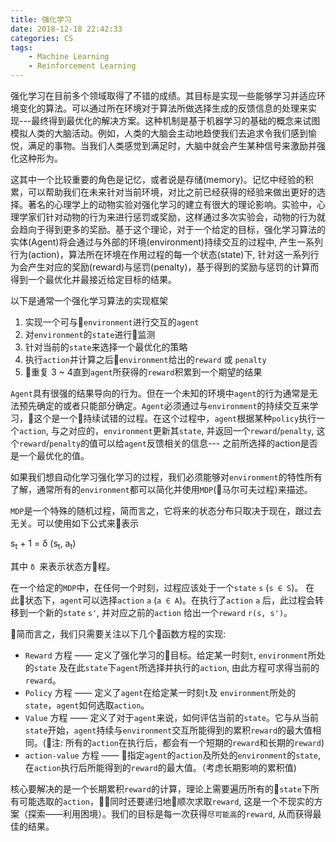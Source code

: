 ```yaml
---
title: 强化学习
date: 2018-12-18 22:42:33
categories: CS
tags:
    - Machine Learning
    - Reinforcement Learning
---
```


强化学习在目前多个领域取得了不错的成绩。其目标是实现一些能够学习并适应环境变化的算法。可以通过所在环境对于算法所做选择生成的反馈信息的处理来实现---最终得到最优化的解决方案。这种机制是基于机器学习的基础的概念来试图模拟人类的大脑活动。例如，人类的大脑会主动地趋使我们去追求令我们感到愉悦，满足的事物。当我们人类感觉到满足时，大脑中就会产生某种信号来激励并强化这种形为。

这其中一个比较重要的角色是记忆，或者说是存储(memory)。记忆中经验的积累，可以帮助我们在未来针对当前环境，对比之前已经获得的经验来做出更好的选择。著名的心理学上的动物实验对强化学习的建立有很大的理论影响。实验中，心理学家们针对动物的行为来进行惩罚或奖励，这样通过多次实验会，动物的行为就会趋向于得到更多的奖励。基于这个理论，对于一个给定的目标，强化学习算法的实体(Agent)将会通过与外部的环境(environment)持续交互的过程中, 产生一系列行为(action)，算法所在环境在作用过程的每一个状态(state)下, 针对这一系列行为会产生对应的奖励(reward)与惩罚(penalty)，基于得到的奖励与惩罚的计算而得到一个最优化并最接近给定目标的结果。

以下是通常一个强化学习算法的实现框架
1. 实现一个可与`environment`进行交互的`agent`
2. 对`environment`的`state`进行监测
3. 针对当前的`state`来选择一个最优化的策略
4. 执行`action`并计算之后`environment`给出的`reward` 或 `penalty`
5. 重复 3 ~ 4直到`agent`所获得的`reward`积累到一个期望的结果

`Agent`具有很强的结果导向的行为。但在一个未知的环境中`agent`的行为通常是无法预先确定的或者只能部分确定。`Agent`必须通过与`environment`的持续交互来学习，这个是一个持续试错的过程。在这个过程中，`agent`根据某种`policy`执行一个`action`, 与之对应的，`environment`更新其`state`, 并返回一个`reward`/`penalty`, 这个`reward`/`penalty`的值可以给`agent`反馈相关的信息--- 之前所选择的action是否是一个最优化的值。

如果我们想自动化学习强化学习的过程，我们必须能够对`environment`的特性所有了解，通常所有的`environment`都可以简化并使用`MDP`(马尔可夫过程)来描述。

`MDP`是一个特殊的随机过程，简而言之，它将来的状态分布只取决于现在，跟过去无关。可以使用如下公式来表示

s<sub>t</sub> + 1 = δ (s<sub>t</sub>, a<sub>t</sub>)

其中 `δ `来表示状态方程。

在一个给定的`MDP`中，在任何一个时刻，过程应该处于一个`state` `s` (`s ∈ S`)。 在此状态下，`agent`可以选择`action` `a` (`a ∈ A`)。在执行了`action` `a` 后，此过程会转移到一个新的`state` `s'`, 并对应之前的`action` 给出一个`reward` `r(s, s')`。

简而言之，我们只需要关注以下几个函数方程的实现:
* `Reward` 方程 —— 定义了强化学习的目标。给定某一时刻`t`, `environment`所处的`state` 及在此`state`下`agent`所选择并执行的`action`, 由此方程可求得当前的`reward`。
* `Policy` 方程 —— 定义了`agent`在给定某一时刻`t`及 `environment`所处的`state`，`agent`如何选取`action`。
* `Value` 方程 —— 定义了对于`agent`来说，如何评估当前的`state`。它与从当前`state`开始，`agent`持续与`environment`交互所能得到的累积`reward`的最大值相同。(注: 所有的`action`在执行后，都会有一个短期的`reward`和长期的`reward`)
* `action-value` 方程 —— 指定`agent`的`action`及所处的`environment`的`state`, 在`action`执行后所能得到的`reward`的最大值。（考虑长期影响的累积值)

核心要解决的是一个长期累积`reward`的计算，理论上需要遍历所有的`state`下所有可能选取的`action`，同时还要递归地顺次求取`reward`, 这是一个不现实的方案（探索——利用困境）。我们的目标是每一次获得`尽可能高`的`reward`, 从而获得最佳的结果。